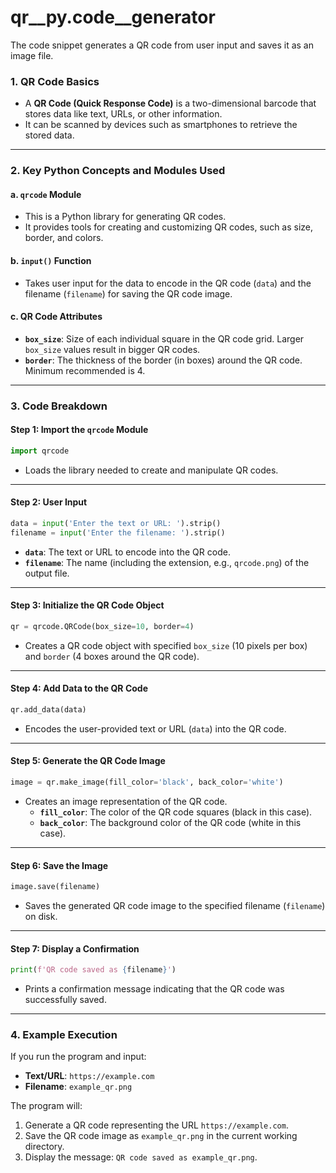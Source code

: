 # qr__py.code__generator

The code snippet generates a QR code from user input and saves it as an image file.

### **1. QR Code Basics**
- A **QR Code (Quick Response Code)** is a two-dimensional barcode that stores data like text, URLs, or other information.
- It can be scanned by devices such as smartphones to retrieve the stored data.

---

### **2. Key Python Concepts and Modules Used**
#### **a. `qrcode` Module**
- This is a Python library for generating QR codes.
- It provides tools for creating and customizing QR codes, such as size, border, and colors.

#### **b. `input()` Function**
- Takes user input for the data to encode in the QR code (`data`) and the filename (`filename`) for saving the QR code image.

#### **c. QR Code Attributes**
- **`box_size`**: Size of each individual square in the QR code grid. Larger `box_size` values result in bigger QR codes.
- **`border`**: The thickness of the border (in boxes) around the QR code. Minimum recommended is 4.

---

### **3. Code Breakdown**

#### **Step 1: Import the `qrcode` Module**
```python
import qrcode
```
- Loads the library needed to create and manipulate QR codes.

---

#### **Step 2: User Input**
```python
data = input('Enter the text or URL: ').strip()
filename = input('Enter the filename: ').strip()
```
- **`data`**: The text or URL to encode into the QR code.
- **`filename`**: The name (including the extension, e.g., `qrcode.png`) of the output file.

---

#### **Step 3: Initialize the QR Code Object**
```python
qr = qrcode.QRCode(box_size=10, border=4)
```
- Creates a QR code object with specified `box_size` (10 pixels per box) and `border` (4 boxes around the QR code).

---

#### **Step 4: Add Data to the QR Code**
```python
qr.add_data(data)
```
- Encodes the user-provided text or URL (`data`) into the QR code.

---

#### **Step 5: Generate the QR Code Image**
```python
image = qr.make_image(fill_color='black', back_color='white')
```
- Creates an image representation of the QR code.
  - **`fill_color`**: The color of the QR code squares (black in this case).
  - **`back_color`**: The background color of the QR code (white in this case).

---

#### **Step 6: Save the Image**
```python
image.save(filename)
```
- Saves the generated QR code image to the specified filename (`filename`) on disk.

---

#### **Step 7: Display a Confirmation**
```python
print(f'QR code saved as {filename}')
```
- Prints a confirmation message indicating that the QR code was successfully saved.

---

### **4. Example Execution**
If you run the program and input:
- **Text/URL**: `https://example.com`
- **Filename**: `example_qr.png`

The program will:
1. Generate a QR code representing the URL `https://example.com`.
2. Save the QR code image as `example_qr.png` in the current working directory.
3. Display the message: `QR code saved as example_qr.png`.

